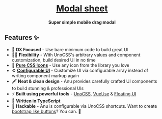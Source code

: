 <h1 align="center">
   <a href="https://anu-vue.netlify.app/" target="_blank" align="center">
      Modal sheet
   </a>
</h1>

<p align="center"><b>Super simple mobile drag modal</b></p>

<!-- <p align="center">
   <a href="https://github.com/jd-solanki/anu/blob/main/LICENSE">
      <img src="https://img.shields.io/github/license/jd-solanki/anu" alt="license">
   </a>
   <a href="https://github.com/jd-solanki/anu/releases">
    <img src="https://img.shields.io/github/release/jd-solanki/anu.svg" alt="GitHub release">
  </a>
   <a href="https://twitter.com/me_jd_solanki" target="_blank">
      <img alt="Twitter Follow" src="https://img.shields.io/twitter/follow/me_jd_solanki">
   </a>
</p> -->

## Features ✨

- 🥳 **DX Focused** - Use bare minimum code to build great UI
- ✌🏻 **Flexibility** - With UnoCSS's arbitrary values and component customization, build desired UI in no time
- 💎 **[Pure CSS Icons](https://github.com/unocss/unocss/tree/main/packages/preset-icons/)** - Use any icon from the library you love
- ⚙️ **[Configurable UI](https://anu-vue.netlify.app/guide/base-components/typography.html#config-array)** - Customize UI via configurable array instead of writing component markup again
- 🖋 **Neat & clean design** - Anu provides carefully crafted UI components to build stunning & professional UIs
- ⚡️ **Built using powerful tools** - [UnoCSS](https://github.com/unocss/unocss), [VueUse](https://github.com/vueuse/vueuse) & [Floating UI](https://github.com/floating-ui/floating-ui)
- 🦾 **Written in TypeScript**
- 🧪 **Hackable** - Anu is configurable via UnoCSS shortcuts. Want to create [bootstrap like buttons](https://anu-vue.netlify.app/guide/getting-started/customization.html#component-customization)? You can. 🤯

<br>
